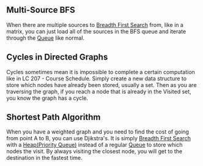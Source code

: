 
## Multi-Source BFS

When there are multiple sources to [Breadth First Search](../Algorithms/Breadth%20First%20Search.md) from, like in a matrix, you can just load all of the sources in the BFS queue and iterate through the [Queue](../Data%20Structures/Queues.md) like normal.


## Cycles in Directed Graphs

Cycles sometimes mean it is impossible to complete a certain computation like in LC 207 - Course Schedule. Simply create a new data structure to store which nodes have already been stored, usually a set. Then as you are traversing the graph, if you reach a node that is already in the Visited set, you know the graph has a cycle.

## Shortest Path Algorithm

When you have a weighted graph and you need to find the cost of going from point A to B, you can use Djikstra's. It is simply [Breadth First Search](../Algorithms/Breadth%20First%20Search.md) with a [Heap(Priority Queue)](../Data%20Structures/Heaps.md) instead of a regular [Queue](../Data%20Structures/Queues.md) to store which nodes the visit. By always visiting the closest node, you will get to the destination in the fastest time.
